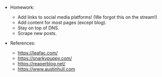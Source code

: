 - Homework:
  - Add links to social media platforms! (We forgot this on the stream!)
  - Add content for most pages (except blog).
  - Stay on top of DNS.
  - Scrape new posts.

- References:
  - https://leafac.com/
  - https://snarkypuppy.com/
  - https://reaperblog.net/
  - https://www.austinhull.com

